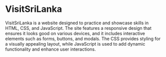 # VisitSriLanka
VisitSriLanka is a website designed to practice and showcase skills in HTML, CSS, and JavaScript. The site features a responsive design that ensures it looks good on various devices, and it includes interactive elements such as forms, buttons, and modals. The CSS provides styling for a visually appealing layout, while JavaScript is used to add dynamic functionality and enhance user interactions.

